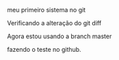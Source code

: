 

meu primeiro sistema no git

Verificando a alteração do git diff

Agora estou usando a branch master

fazendo o teste no github.